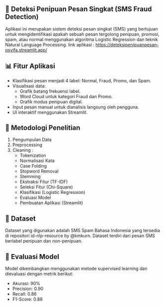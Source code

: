 ## 📱 Deteksi Penipuan Pesan Singkat (SMS Fraud Detection)
Aplikasi ini merupakan sistem deteksi pesan singkat (SMS) yang bertujuan untuk mengidentifikasi apakah sebuah pesan tergolong penipuan, promosi, spam, atau normal menggunakan algoritma Logistic Regression dan teknik Natural Language Processing.
link aplikasi : https://deteksipenipuanpesan-psyifa.streamlit.app/

## 📊 Fitur Aplikasi
- Klasifikasi pesan menjadi 4 label: Normal, Fraud, Promo, dan Spam.
- Visualisasi data:
  - Grafik batang frekuensi label.
  - Word Cloud untuk kategori Fraud dan Promo.
  - Grafik modus penipuan digital.
- Input pesan manual untuk dianalisis langsung oleh pengguna.
- UI interaktif menggunakan Streamlit.

## 🔬 Metodologi Penelitian
1. Pengumpulan Data
2. Preprocessing
3. Cleaning :
   - Tokenization
   - Normalisasi Kata
   - Case Folding
   - Stopword Removal
   - Stemming
   - Ekstraksi Fitur (TF-IDF)
   - Seleksi Fitur (Chi-Square)
   - Klasifikasi (Logistic Regression)
   - Evaluasi Model
   - Pembuatan Aplikasi (Streamlit)

## 📁 Dataset
Dataset yang digunakan adalah SMS Spam Bahasa Indonesia yang tersedia di repositori id-nlp-resource by @kmkurn. Dataset terdiri dari pesan SMS berlabel penipuan dan non-penipuan.

## 🧪 Evaluasi Model
Model dikembangkan menggunakan metode supervised learning dan dievaluasi dengan metrik berikut:
- Akurasi: 90%
- Precision: 0.90
- Recall: 0.86
- F1-Score: 0.88
